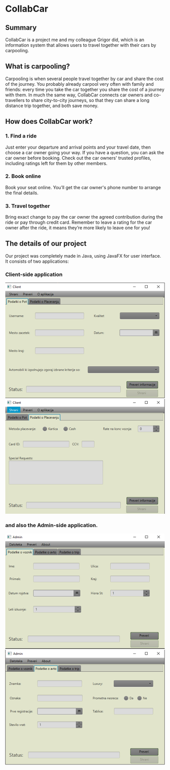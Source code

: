 # CollabCar

## Summary
CollabCar is a project me and my colleague Grigor did, which is an information system that allows users to travel together with their cars by carpooling. 

## What is carpooling?
Carpooling is when several people travel together by car and share the cost of the journey. You probably already carpool very often with family and friends: every time you take the car together you share the cost of a journey with them. In much the same way, CollabCar connects car owners and co-travellers to share city-to-city journeys, so that they can share a long distance trip together, and both save money.

## How does CollabCar work?
### 1. Find a ride
Just enter your departure and arrival points and your travel date, then choose a car owner going your way. If you have a question, you can ask the car owner before booking.
Check out the car owners' trusted profiles, including ratings left for them by other members. 
### 2. Book online
Book your seat online. You’ll get the car owner's phone number to arrange the final details.
### 3. Travel together
Bring exact change to pay the car owner the agreed contribution during the ride or pay through credit card.
Remember to leave a rating for the car owner after the ride, it means they’re more likely to leave one for you!

## The details of our project
Our project was completely made in Java, using JavaFX for user interface.
It consists of two applications:

### Client-side application


![Client Side 1](client1.png)
![Client Side 2](client2.png)

### and also the Admin-side application.


![Admin Side 1](admin1.png)
![Admin Side 2](admin2.png)

